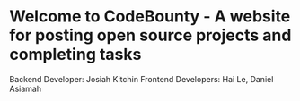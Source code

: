 

# Welcome to CodeBounty - A website for posting open source projects and completing tasks 

Backend Developer: Josiah Kitchin
Frontend Developers: Hai Le, Daniel Asiamah






